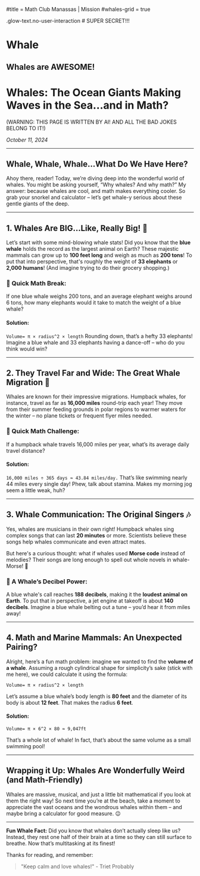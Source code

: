 #title = Math Club Manassas | Mission
#whales-grid = true

.glow-text.no-user-interaction # SUPER SECRET!!!








# Whale
## Whales are AWESOME!














# Whales: The Ocean Giants Making Waves in the Sea…and in Math?

(WARNING: THIS PAGE IS WRITTEN BY AI! AND ALL THE BAD JOKES BELONG TO IT!)

*October 11, 2024*

---

## Whale, Whale, Whale…What Do We Have Here?

Ahoy there, reader! Today, we’re diving deep into the wonderful world of whales. You might be asking yourself, “Why whales? And why math?” My answer: because whales are cool, and math makes everything cooler. So grab your snorkel and calculator – let’s get whale-y serious about these gentle giants of the deep.

---

## 1. Whales Are BIG…Like, Really Big! 🐋

Let’s start with some mind-blowing whale stats! Did you know that the **blue whale** holds the record as the largest animal on Earth? These majestic mammals can grow up to **100 feet long** and weigh as much as **200 tons**! To put that into perspective, that's roughly the weight of **33 elephants** or **2,000 humans**! (And imagine trying to do their grocery shopping.)

### 🧮 Quick Math Break:
If one blue whale weighs 200 tons, and an average elephant weighs around 6 tons, how many elephants would it take to match the weight of a blue whale?

#### Solution:
`Volume= π × radius^2 × length`
Rounding down, that’s a hefty 33 elephants! Imagine a blue whale and 33 elephants having a dance-off – who do you think would win?

---

## 2. They Travel Far and Wide: The Great Whale Migration 🌊

Whales are known for their impressive migrations. Humpback whales, for instance, travel as far as **16,000 miles** round-trip each year! They move from their summer feeding grounds in polar regions to warmer waters for the winter – no plane tickets or frequent flyer miles needed.

### 🧮 Quick Math Challenge:
If a humpback whale travels 16,000 miles per year, what’s its average daily travel distance?

#### Solution:
`16,000 miles ÷ 365 days ≈ 43.84 miles/day.`
That’s like swimming nearly 44 miles every single day! Phew, talk about stamina. Makes my morning jog seem a little weak, huh?

---

## 3. Whale Communication: The Original Singers 🎶

Yes, whales are musicians in their own right! Humpback whales sing complex songs that can last **20 minutes** or more. Scientists believe these songs help whales communicate and even attract mates.

But here's a curious thought: what if whales used **Morse code** instead of melodies? Their songs are long enough to spell out whole novels in whale-Morse! 🤔

### 🧮 A Whale’s Decibel Power:
A blue whale's call reaches **188 decibels**, making it the **loudest animal on Earth**. To put that in perspective, a jet engine at takeoff is about **140 decibels**. Imagine a blue whale belting out a tune – you’d hear it from miles away!

---

## 4. Math and Marine Mammals: An Unexpected Pairing?

Alright, here’s a fun math problem: imagine we wanted to find the **volume of a whale**. Assuming a rough cylindrical shape for simplicity’s sake (stick with me here), we could calculate it using the formula:

`Volume= π × radius^2 × length`

Let’s assume a blue whale’s body length is **80 feet** and the diameter of its body is about **12 feet**. That makes the radius **6 feet**.

#### Solution:
`Volume= π × 6^2 × 80 ≈ 9,047ft`

That’s a whole lot of whale! In fact, that’s about the same volume as a small swimming pool!

---

## Wrapping it Up: Whales Are Wonderfully Weird (and Math-Friendly)

Whales are massive, musical, and just a little bit mathematical if you look at them the right way! So next time you’re at the beach, take a moment to appreciate the vast oceans and the wondrous whales within them – and maybe bring a calculator for good measure. 😉

---

**Fun Whale Fact:** Did you know that whales don’t actually sleep like us? Instead, they rest one half of their brain at a time so they can still surface to breathe. Now that’s multitasking at its finest!

Thanks for reading, and remember: 
> "Keep calm and love whales!" - Triet Probably
